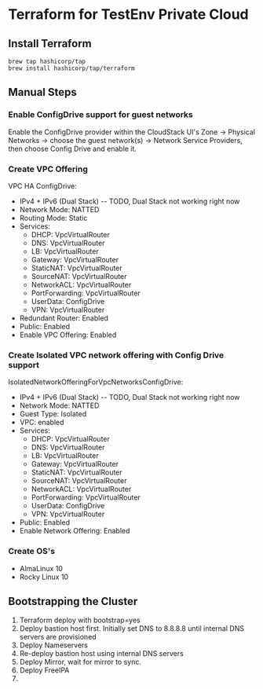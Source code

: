 # Terraform for TestEnv Private Cloud

## Install Terraform
```
brew tap hashicorp/tap
brew install hashicorp/tap/terraform
```

## Manual Steps

### Enable ConfigDrive support for guest networks

Enable the ConfigDrive provider within the CloudStack UI's Zone -> Physical Networks -> choose the guest network(s) -> Network Service Providers, then choose Config Drive and enable it.

### Create VPC Offering

VPC HA ConfigDrive:
- IPv4 + IPv6 (Dual Stack) -- TODO, Dual Stack not working right now
- Network Mode: NATTED
- Routing Mode: Static
- Services:
  - DHCP: VpcVirtualRouter
  - DNS: VpcVirtualRouter
  - LB: VpcVirtualRouter
  - Gateway: VpcVirtualRouter
  - StaticNAT: VpcVirtualRouter
  - SourceNAT: VpcVirtualRouter
  - NetworkACL: VpcVirtualRouter
  - PortForwarding: VpcVirtualRouter
  - UserData: ConfigDrive
  - VPN: VpcVirtualRouter
- Redundant Router: Enabled
- Public: Enabled
- Enable VPC Offering: Enabled

### Create Isolated VPC network offering with Config Drive support
IsolatedNetworkOfferingForVpcNetworksConfigDrive:
- IPv4 + IPv6 (Dual Stack) -- TODO, Dual Stack not working right now
- Network Mode: NATTED
- Guest Type: Isolated
- VPC: enabled
- Services:
  - DHCP: VpcVirtualRouter
  - DNS: VpcVirtualRouter
  - LB: VpcVirtualRouter
  - Gateway: VpcVirtualRouter
  - StaticNAT: VpcVirtualRouter
  - SourceNAT: VpcVirtualRouter
  - NetworkACL: VpcVirtualRouter
  - PortForwarding: VpcVirtualRouter
  - UserData: ConfigDrive
  - VPN: VpcVirtualRouter
- Public: Enabled
- Enable Network Offering: Enabled

### Create OS's
* AlmaLinux 10
* Rocky Linux 10

## Bootstrapping the Cluster

1. Terraform deploy with bootstrap=yes
2. Deploy bastion host first.  Initially set DNS to 8.8.8.8 until internal DNS servers are provisioned
3. Deploy Nameservers
4. Re-deploy bastion host using internal DNS servers
5. Deploy Mirror, wait for mirror to sync.
6. Deploy FreeIPA
7.
